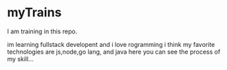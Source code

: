 # myTrains
I am training in this repo.

im learning fullstack developent and i love rogramming
i think my favorite technologies are js,node,go lang, and java
here you can see the process of my skill...
